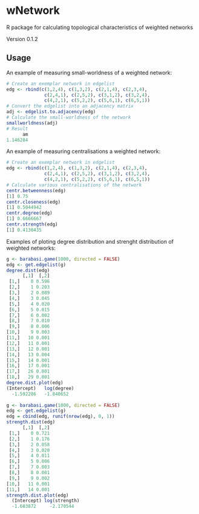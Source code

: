 # wNetwork
R package for calculating topological characteristics of weighted networks

Version 0.1.2

## Usage

An example of measuring small-worldness of a weighted network:
```R
# Create an exemplar network in edgelist
edg <- rbind(c(1,2,4), c(1,3,2), c(2,1,4), c(2,3,4), 
              c(2,4,1), c(2,5,2), c(3,1,2), c(3,2,4), 
              c(4,2,1), c(5,2,2), c(5,6,1), c(6,5,1))
# Convert the edgelist into an adjacency matrix
adj <- edgelist.to.adjacency(edg)
# Calculate the small-worldness of the network
smallworldness(adj)
# Result
      am 
1.146284 
```

An example of measuring centralisations a weighted network:
```R
# Create an exemplar network in edgelist
edg <- rbind(c(1,2,4), c(1,3,2), c(2,1,4), c(2,3,4), 
              c(2,4,1), c(2,5,2), c(3,1,2), c(3,2,4), 
              c(4,2,1), c(5,2,2), c(5,6,1), c(6,5,1))
# Calculate various centralisations of the network
centr.betweenness(edg)
[1] 0.75
centr.closeness(edg)
[1] 0.5044942
centr.degree(edg)
[1] 0.6666667
centr.strength(edg)
[1] 0.4130435
```
Examples of ploting degree distribution and strenght distribution of weighted networks:
```R
g <- barabasi.game(1000, directed = FALSE)
edg <- get.edgelist(g)
degree.dist(edg)
      [,1]  [,2]
 [1,]    0 0.596
 [2,]    1 0.203
 [3,]    2 0.089
 [4,]    3 0.045
 [5,]    4 0.020
 [6,]    5 0.015
 [7,]    6 0.002
 [8,]    7 0.010
 [9,]    8 0.006
[10,]    9 0.003
[11,]   10 0.001
[12,]   11 0.001
[13,]   12 0.001
[14,]   13 0.004
[15,]   14 0.001
[16,]   17 0.001
[17,]   26 0.001
[18,]   29 0.001
degree.dist.plot(edg)
(Intercept)   log(degree) 
  -1.592286   -1.840652 
  
g <- barabasi.game(1000, directed = FALSE)
edg <- get.edgelist(g)
edg = cbind(edg, runif(nrow(edg), 0, 1))
strength.dist(edg)
      [,1]  [,2]
 [1,]    0 0.721
 [2,]    1 0.176
 [3,]    2 0.058
 [4,]    3 0.020
 [5,]    4 0.011
 [6,]    5 0.006
 [7,]    7 0.003
 [8,]    8 0.001
 [9,]    9 0.002
[10,]   11 0.001
[11,]   14 0.001
strength.dist.plot(edg)
  (Intercept) log(strength) 
  -1.603872     -2.170544 
```
